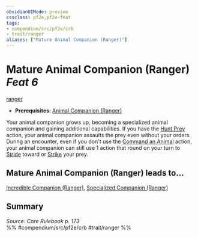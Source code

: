 ```yaml
---
obsidianUIMode: preview
cssclass: pf2e,pf2e-feat
tags:
- compendium/src/pf2e/crb
- trait/ranger
aliases: ["Mature Animal Companion (Ranger)"]
---
```

# Mature Animal Companion (Ranger)  *Feat 6*  
[ranger](../../rules/traits/ranger.md)  

- **Prerequisites**: [Animal Companion (Ranger)](animal-companion-ranger.md)

Your animal companion grows up, becoming a specialized animal companion and gaining additional capabilities. If you have the [Hunt Prey](../../rules/actions/hunt-prey.md) action, your animal companion assaults the prey even without your orders. During an encounter, even if you don't use the [Command an Animal](../../rules/actions/command-an-animal.md) action, your animal companion can still use 1 action that round on your turn to [Stride](../../rules/actions/stride.md) toward or [Strike](../../rules/actions/strike.md) your prey.

## Mature Animal Companion (Ranger) leads to...

[Incredible Companion (Ranger)](incredible-companion-ranger.md), [Specialized Companion (Ranger)](specialized-companion-ranger.md)

## Summary

*Source: Core Rulebook p. 173*  
%% #compendium/src/pf2e/crb #trait/ranger %%